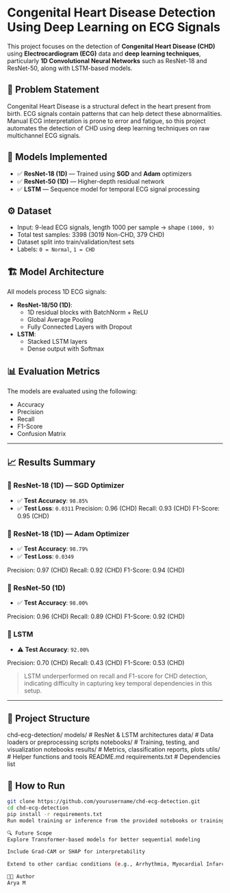 # Congenital Heart Disease Detection Using Deep Learning on ECG Signals

This project focuses on the detection of **Congenital Heart Disease (CHD)** using **Electrocardiogram (ECG)** data and **deep learning techniques**, particularly **1D Convolutional Neural Networks** such as ResNet-18 and ResNet-50, along with LSTM-based models.

## 📌 Problem Statement

Congenital Heart Disease is a structural defect in the heart present from birth. ECG signals contain patterns that can help detect these abnormalities. Manual ECG interpretation is prone to error and fatigue, so this project automates the detection of CHD using deep learning techniques on raw multichannel ECG signals.

## 🧠 Models Implemented

- ✅ **ResNet-18 (1D)** — Trained using **SGD** and **Adam** optimizers
- ✅ **ResNet-50 (1D)** — Higher-depth residual network
- ✅ **LSTM** — Sequence model for temporal ECG signal processing

## ⚙️ Dataset

- Input: 9-lead ECG signals, length 1000 per sample → shape `(1000, 9)`
- Total test samples: 3398 (3019 Non-CHD, 379 CHD)
- Dataset split into train/validation/test sets
- Labels: `0 = Normal`, `1 = CHD`

## 🏗️ Model Architecture

All models process 1D ECG signals:

- **ResNet-18/50 (1D)**:  
  - 1D residual blocks with BatchNorm + ReLU
  - Global Average Pooling
  - Fully Connected Layers with Dropout
- **LSTM**:  
  - Stacked LSTM layers
  - Dense output with Softmax

## 📊 Evaluation Metrics

The models are evaluated using the following:

- Accuracy
- Precision
- Recall
- F1-Score
- Confusion Matrix

---

## 📈 Results Summary

### 🔹 ResNet-18 (1D) — **SGD Optimizer**
- ✅ **Test Accuracy**: `98.85%`
- ✅ **Test Loss**: `0.0311`
Precision: 0.96 (CHD)
Recall: 0.93 (CHD)
F1-Score: 0.95 (CHD)



### 🔹 ResNet-18 (1D) — **Adam Optimizer**
- ✅ **Test Accuracy**: `98.79%`
- ✅ **Test Loss**: `0.0349`

Precision: 0.97 (CHD)
Recall: 0.92 (CHD)
F1-Score: 0.94 (CHD)



### 🔹 ResNet-50 (1D)
- ✅ **Test Accuracy**: `98.00%`

Precision: 0.96 (CHD)
Recall: 0.89 (CHD)
F1-Score: 0.92 (CHD)



### 🔹 LSTM
- ⚠️ **Test Accuracy**: `92.00%`

Precision: 0.70 (CHD)
Recall: 0.43 (CHD)
F1-Score: 0.53 (CHD)



> LSTM underperformed on recall and F1-score for CHD detection, indicating difficulty in capturing key temporal dependencies in this setup.

---

## 📁 Project Structure

chd-ecg-detection/
  models/ # ResNet & LSTM architectures
  data/ # Data loaders or preprocessing scripts
  notebooks/ # Training, testing, and visualization notebooks
  results/ # Metrics, classification reports, plots
  utils/ # Helper functions and tools
  README.md
  requirements.txt # Dependencies list

## 🚀 How to Run

```bash
git clone https://github.com/yourusername/chd-ecg-detection.git
cd chd-ecg-detection
pip install -r requirements.txt
Run model training or inference from the provided notebooks or training scripts.

🔍 Future Scope
Explore Transformer-based models for better sequential modeling

Include Grad-CAM or SHAP for interpretability

Extend to other cardiac conditions (e.g., Arrhythmia, Myocardial Infarction)

👩‍💻 Author
Arya M
